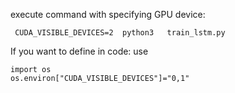 execute command with specifying GPU device:

```
 CUDA_VISIBLE_DEVICES=2  python3   train_lstm.py 
```
If you want to define in code: use 
```
import os
os.environ["CUDA_VISIBLE_DEVICES"]="0,1"
```
